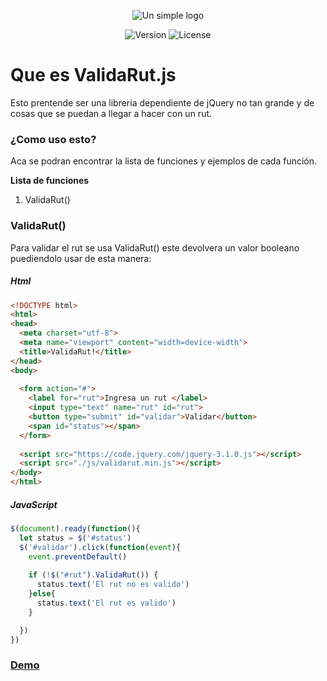 <p align="center"><img src="https://i.ibb.co/Gd2RKZV/logo.png" alt="Un simple logo"></p>
<p align="center">
  <img src="https://img.shields.io/badge/Version-v0.0.1-%232F9ED4.svg" alt="Version">
  <img src="https://img.shields.io/badge/License-MIT-%23428878.svg" alt="License">
</p>

# Que es ValidaRut.js
Esto prentende ser una libreria dependiente de jQuery no tan grande y de cosas que se puedan a llegar a hacer con un rut.

### ¿Como uso esto?
Aca se podran encontrar la lista de funciones y ejemplos de cada función.

**Lista de funciones**
  1. ValidaRut()

### ValidaRut()
Para validar el rut se usa ValidaRut() este devolvera un valor booleano puediendolo usar de esta manera:
##### Html
```html
<!DOCTYPE html>
<html>
<head>
  <meta charset="utf-8">
  <meta name="viewport" content="width=device-width">
  <title>ValidaRut!</title>
</head>
<body>
  
  <form action="#">
    <label for="rut">Ingresa un rut </label>
    <input type="text" name="rut" id="rut">
    <button type="submit" id="validar">Validar</button>
    <span id="status"></span>
  </form>
  
  <script src="https://code.jquery.com/jquery-3.1.0.js"></script>
  <script src="./js/validarut.min.js"></script>
</body>
</html>
```
##### JavaScript
```javascript
$(document).ready(function(){
  let status = $('#status')
  $('#validar').click(function(event){
    event.preventDefault()
    
    if (!$("#rut").ValidaRut()) {
      status.text('El rut no es valido') 
    }else{
      status.text('El rut es valido')
    }

  })
})
```
### [Demo](https://validarut.netlify.com/)
